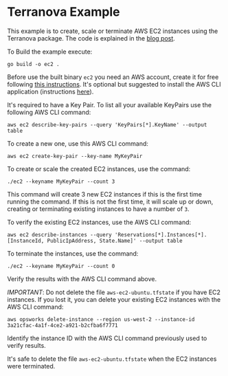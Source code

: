 # Terranova Example

This example is to create, scale or terminate AWS EC2 instances using the Terranova package. The code is explained in the [blog post]().

To Build the example execute:

```
go build -o ec2 .
```

Before use the built binary `ec2` you need an AWS account, create it for free following [this instructions](https://aws.amazon.com/premiumsupport/knowledge-center/create-and-activate-aws-account/). It's optional but suggested to install the AWS CLI application (instructions [here](https://docs.aws.amazon.com/cli/latest/userguide/cli-chap-install.html)).

It's required to have a Key Pair. To list all your available KeyPairs use the following AWS CLI command:

```
aws ec2 describe-key-pairs --query 'KeyPairs[*].KeyName' --output table
```

To create a new one, use this AWS CLI command:

```
aws ec2 create-key-pair --key-name MyKeyPair
```

To create or scale the created EC2 instances, use the command:

```
./ec2 --keyname MyKeyPair --count 3
```

This command will create 3 new EC2 instances if this is the first time running the command. If this is not the first time, it will scale up or down, creating or terminating existing instances to have a number of `3`.

To verify the existing EC2 instances, use the AWS CLI command:

```
aws ec2 describe-instances --query 'Reservations[*].Instances[*].[InstanceId, PublicIpAddress, State.Name]' --output table
```

To terminate the instances, use the command:

```
./ec2 --keyname MyKeyPair --count 0
```

Verify the results with the AWS CLI command above.

*IMPORTANT*: Do not delete the file `aws-ec2-ubuntu.tfstate` if you have EC2 instances. If you lost it, you can delete your existing EC2 instances with the AWS CLI command:

```
aws opsworks delete-instance --region us-west-2 --instance-id 3a21cfac-4a1f-4ce2-a921-b2cfba6f7771
```

Identify the instance ID with the AWS CLI command previously used to verify results.

It's safe to delete the file `aws-ec2-ubuntu.tfstate` when the EC2 instances were terminated.